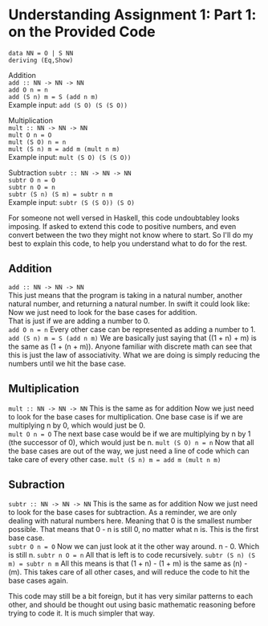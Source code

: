 
# Understanding Assignment 1: Part 1: on the Provided Code

`data NN = O | S NN`  
`deriving (Eq,Show)`  
  
Addition  
`add :: NN -> NN -> NN`  
`add O n = n`  
`add (S n) m = S (add n m)`  
Example input: `add (S O) (S (S O))`  
  
Multiplication  
`mult :: NN -> NN -> NN`  
`mult O n = O`  
`mult (S O) n = n`  
`mult (S n) m = add m (mult n m)`  
Example input: `mult (S O) (S (S O))`  

Subtraction
`subtr :: NN -> NN -> NN`  
`subtr O n = O`  
`subtr n O = n`  
`subtr (S n) (S m) = subtr n m`  
Example input: `subtr (S (S O)) (S O)`

For someone not well versed in Haskell, this code undoubtabley looks imposing. If asked to extend this code to positive numbers, and even convert between the two they might not know where to start. So I'll do my best to explain this code, to help you understand what to do for the rest.

## Addition
`add :: NN -> NN -> NN`  
This just means that the program is taking in a natural number, another natural number, and returning a natural number. In swift it could look like: 
Now we just need to look for the base cases for addition.  
That is just if we are adding a number to 0.  
`add O n = n` 
Every other case can be represented as adding a number to 1.
`add (S n) m = S (add n m)`
We are basically just saying that ((1 + n) + m) is the same as (1 + (n + m)). Anyone familiar with discrete math can see that this is just the law of associativity. What we are doing is simply reducing the numbers until we hit the base case.

## Multiplication
`mult :: NN -> NN -> NN`
This is the same as for addition
Now we just need to look for the base cases for multiplication.
One base case is if we are multiplying n by 0, which would just be 0.  
`mult O n = O`
The next base case would be if we are multiplying by n by 1 (the successor of 0), which would just be n.
`mult (S O) n = n`
Now that all the base cases are out of the way, we just need a line of code which can take care of every other case.
`mult (S n) m = add m (mult n m)`

## Subraction
`subtr :: NN -> NN -> NN`
This is the same as for addition
Now we just need to look for the base cases for subtraction.
As a reminder, we are only dealing with natural numbers here. Meaning that 0 is the smallest number possible. That means that 0 - n is still 0, no matter what n is. This is the first base case.  
`subtr O n = O`
Now we can just look at it the other way around. n - 0. Which is still n.
`subtr n O = n`
All that is left is to code recursively.
`subtr (S n) (S m) = subtr n m`
All this means is that (1 + n) - (1 + m) is the same as (n) - (m). This takes care of all other cases, and will reduce the code to hit the base cases again.

This code may still be a bit foreign, but it has very similar patterns to each other, and should be thought out using basic mathematic reasoning before trying to code it. It is much simpler that way.